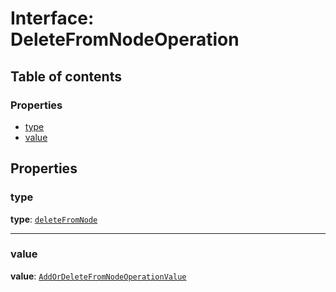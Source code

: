 # Interface: DeleteFromNodeOperation

## Table of contents

### Properties

* [type](/auto-docs/free-layout-editor/interfaces/DeleteFromNodeOperation.md#type)
* [value](/auto-docs/free-layout-editor/interfaces/DeleteFromNodeOperation.md#value)

## Properties

### type

**type**: [`deleteFromNode`](/auto-docs/free-layout-editor/enums/OperationType.md#deletefromnode)

***

### value

**value**: [`AddOrDeleteFromNodeOperationValue`](/auto-docs/free-layout-editor/interfaces/AddOrDeleteFromNodeOperationValue.md)

